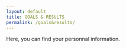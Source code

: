 ```yaml
---
layout: default
title: GOALS & RESULTS
permalink: /goals&results/
---
```


Here, you can find your personnal information.